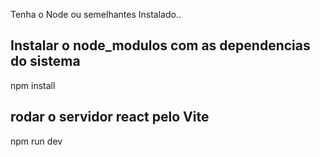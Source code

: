 Tenha o Node ou semelhantes Instalado..

## Instalar o node_modulos com as dependencias do sistema
npm install

## rodar o servidor react pelo Vite
npm run dev
